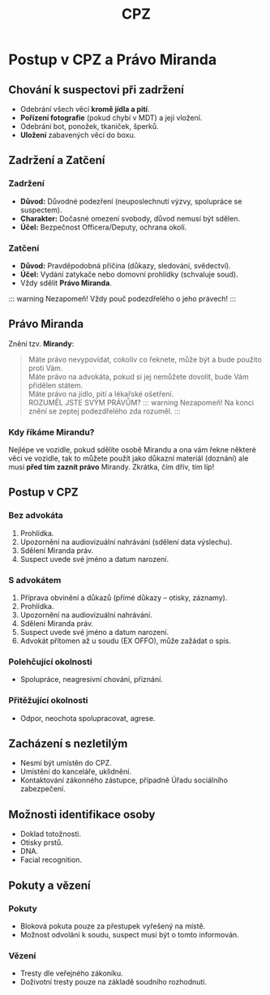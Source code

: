 ﻿---
title: CPZ
description: Příručka do CPZ a související postupy
---

# Postup v CPZ a Právo Miranda

## Chování k suspectovi při zadržení

- Odebrání všech věcí **kromě jídla a pití**.
- **Pořízení fotografie** (pokud chybí v MDT) a její vložení.
- Odebrání bot, ponožek, tkaniček, šperků.
- **Uložení** zabavených věcí do boxu.

## Zadržení a Zatčení

### Zadržení

- **Důvod:** Důvodné podezření (neuposlechnutí výzvy, spolupráce se suspectem).
- **Charakter:** Dočasné omezení svobody, důvod nemusí být sdělen.
- **Účel:** Bezpečnost Officera/Deputy, ochrana okolí.

### Zatčení

- **Důvod:** Pravděpodobná příčina (důkazy, sledování, svědectví).
- **Účel:** Vydání zatykače nebo domovní prohlídky (schvaluje soud).
- Vždy sdělit **Právo Miranda**.

::: warning Nezapomeň!
Vždy pouč podezdřelého o jeho právech!
:::

## Právo **Miranda**

Znění tzv. **Mirandy**:
> Máte právo nevypovídat, cokoliv co řeknete, může být a bude použito proti Vám.  
  Máte právo na advokáta, pokud si jej nemůžete dovolit, bude Vám přidělen státem.  
  Máte právo na jídlo, pití a lékařské ošetření.  
  ROZUMĚL JSTE SVÝM PRÁVŮM?
::: warning Nezapomeň!
Na konci znění se zeptej podezdřelého zda rozuměl.
:::

### Kdy říkáme **Mirandu?**

Nejlépe ve vozidle, pokud sdělíte osobě Mirandu a ona vám řekne některé věci ve vozidle, tak to můžete použít jako důkazní materiál (doznání) ale musí **před tím zaznít právo** Mirandy. Zkrátka, čím dřív, tím líp!

## Postup v CPZ

### Bez advokáta

1. Prohlídka.
2. Upozornění na audiovizuální nahrávání (sdělení data výslechu).
3. Sdělení Miranda práv.
4. Suspect uvede své jméno a datum narození.

### S advokátem

1. Příprava obvinění a důkazů (přímé důkazy – otisky, záznamy).
2. Prohlídka.
3. Upozornění na audiovizuální nahrávání.
4. Sdělení Miranda práv.
5. Suspect uvede své jméno a datum narození.
6. Advokát přítomen až u soudu (EX OFFO), může zažádat o spis.

### Polehčující okolnosti

- Spolupráce, neagresivní chování, přiznání.

### Přitěžující okolnosti

- Odpor, neochota spolupracovat, agrese.

## Zacházení s nezletilým

- Nesmí být umístěn do CPZ.
- Umístění do kanceláře, uklidnění.
- Kontaktování zákonného zástupce, případně Úřadu sociálního zabezpečení.

## Možnosti identifikace osoby

- Doklad totožnosti.
- Otisky prstů.
- DNA.
- Facial recognition.

## Pokuty a vězení

### Pokuty

- Bloková pokuta pouze za přestupek vyřešený na místě.
- Možnost odvolání k soudu, suspect musí být o tomto informován.

### Vězení

- Tresty dle veřejného zákoníku.
- Doživotní tresty pouze na základě soudního rozhodnutí.
